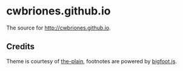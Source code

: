 cwbriones.github.io
===================

The source for http://cwbriones.github.io.

## Credits

Theme is courtesy of [the-plain](https://github.com/heiswayi/the-plain), footnotes are powered by [bigfoot.js](http://bigfootjs.com/).
